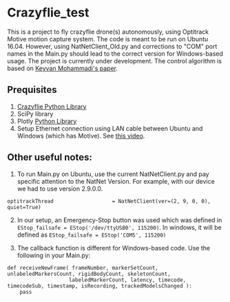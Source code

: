 # Crazyflie_test
This is a project to fly crazyflie drone(s) autonomously, using Optitrack Motive motion capture system.
The code is meant to be run on Ubuntu 16.04. However, using NatNetClient_Old.py and corrections to "COM" port names in the Main.py should lead to the correct version for Windows-based usage.
The project is currently under development. The control algorithm is based on [Keyvan Mohammadi's paper](https://ieeexplore.ieee.org/abstract/document/8593952). 
## Prequisites
1. [Crazyflie Python Library](https://github.com/bitcraze/crazyflie-lib-python) 
2. SciPy library
3. Plotly [Python Library](https://plotly.com/python/])
4. Setup Ethernet connection using LAN cable between Ubuntu and Windows (which has Motive). See [this video](https://youtu.be/5e0sMf48cBk).
## Other useful notes:
1. To run Main.py on Ubuntu, use the current NatNetClient.py and pay specific attention to the NatNet Version. For example, with our device we had to use version 2.9.0.0.

``` optitrackThread                   = NatNetClient(ver=(2, 9, 0, 0), quiet=True) ```

2. In our setup, an Emergency-Stop  button was used which was defined in ```EStop_failsafe = EStop('/dev/ttyUSB0', 115200)```. In windows, it will be defined as ```EStop_failsafe = EStop('COM5', 115200) ```

3. The callback function is different for Windows-based code. Use the following in your Main.py:
```
def receiveNewFrame( frameNumber, markerSetCount, unlabeledMarkersCount, rigidBodyCount, skeletonCount,
                    labeledMarkerCount, latency, timecode, timecodeSub, timestamp, isRecording, trackedModelsChanged ):
    pass
```
